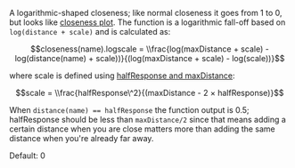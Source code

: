A logarithmic-shaped closeness; like normal closeness it goes from 1 to 0, but looks like [closeness plot](https://docs.vespa.ai/en/reference/rank-features.html#closeness). The function is a logarithmic fall-off based on `log(distance + scale)` and is calculated as:

$$closeness(name).logscale = \\frac{log(maxDistance + scale) - log(distance(name) + scale))}{(log(maxDistance + scale) - log(scale))}$$

where scale is defined using [halfResponse and maxDistance](https://docs.vespa.ai/en/reference/rank-feature-configuration.html#closeness):

$$scale = \\frac{halfResponse\^2}{(maxDistance - 2 × halfResponse)}$$

When `distance(name) == halfResponse` the function output is 0.5; halfResponse should be less than `maxDistance/2` since that means adding a certain distance when you are close matters more than adding the same distance when you're already far away.

Default: 0